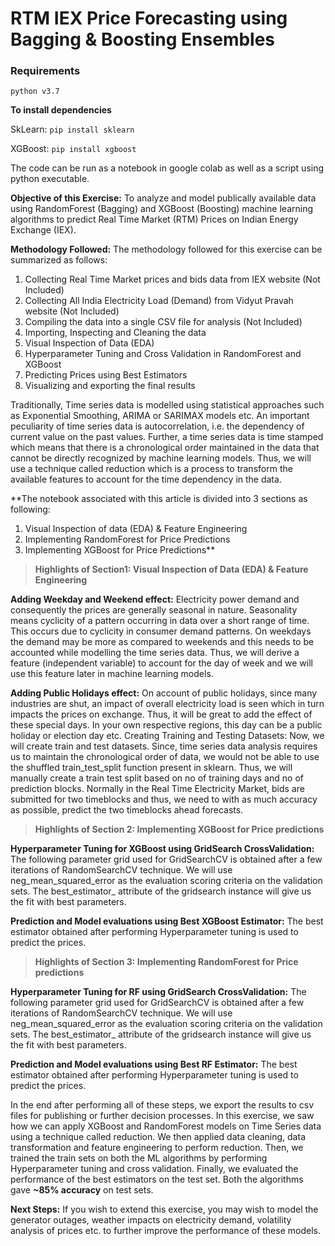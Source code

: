 # RTM IEX Price Forecasting using Bagging & Boosting Ensembles

### Requirements
`python v3.7`

**To install dependencies**

SkLearn: `pip install sklearn`

XGBoost: `pip install xgboost`

The code can be run as a notebook in google colab as well as a script using python executable.

**Objective of this Exercise:** To analyze and model publically available data using RandomForest (Bagging) and XGBoost (Boosting) machine learning algorithms to predict Real Time Market (RTM) Prices on Indian Energy Exchange (IEX).

**Methodology Followed:** The methodology followed for this exercise can be summarized as follows:
1. Collecting Real Time Market prices and bids data from IEX website (Not Included)
2. Collecting All India Electricity Load (Demand) from Vidyut Pravah website (Not Included)
3. Compiling the data into a single CSV file for analysis (Not Included)
4. Importing, Inspecting and Cleaning the data
5. Visual Inspection of Data (EDA)
6. Hyperparameter Tuning and Cross Validation in RandomForest and XGBoost
7. Predicting Prices using Best Estimators
8. Visualizing and exporting the final results

Traditionally, Time series data is modelled using statistical approaches such as Exponential Smoothing, ARIMA or SARIMAX models etc. An important peculiarity of time series data is autocorrelation, i.e. the dependency of current value on the past values. Further, a time series data is time stamped which means that there is a chronological order maintained in the data that cannot be directly recognized by machine learning models. Thus, we will use a technique called reduction which is a process to transform the available features to account for the time dependency in the data.

**The notebook associated with this article is divided into 3 sections as following:
1. Visual Inspection of data (EDA) & Feature Engineering
2. Implementing RandomForest for Price Predictions
3. Implementing XGBoost for Price Predictions**

> **Highlights of Section1: Visual Inspection of Data (EDA) & Feature Engineering**

**Adding Weekday and Weekend effect:** Electricity power demand and consequently the prices are generally seasonal in nature. Seasonality means cyclicity of a pattern occurring in data over a short range of time. This occurs due to cyclicity in consumer demand patterns. On weekdays the demand may be more as compared to weekends and this needs to be accounted while modelling the time series data. Thus, we will derive a feature (independent variable) to account for the day of week and we will use this feature later in machine learning models.

**Adding Public Holidays effect:** On account of public holidays, since many industries are shut, an impact of overall electricity load is seen which in turn impacts the prices on exchange. Thus, it will be great to add the effect of these special days. In your own respective regions, this day can be a public holiday or election day etc.
Creating Training and Testing Datasets: Now, we will create train and test datasets. Since, time series data analysis requires us to maintain the chronological order of data, we would not be able to use the shuffled train_test_split function present in sklearn. Thus, we will manually create a train test split based on no of training days and no of prediction blocks. Normally in the Real Time Electricity Market, bids are submitted for two timeblocks and thus, we need to with as much accuracy as possible, predict the two timeblocks ahead forecasts.

> **Highlights of Section 2: Implementing XGBoost for Price predictions**

**Hyperparameter Tuning for XGBoost using GridSearch CrossValidation:** The following parameter grid used for GridSearchCV is obtained after a few iterations of RandomSearchCV technique. We will use neg_mean_squared_error as the evaluation scoring criteria on the validation sets. The best_estimator_ attribute of the gridsearch instance will give us the fit with best parameters.

**Prediction and Model evaluations using Best XGBoost Estimator:** The best estimator obtained after performing Hyperparameter tuning is used to predict the prices.

> **Highlights of Section 3: Implementing RandomForest for Price predictions**

**Hyperparameter Tuning for RF using GridSearch CrossValidation:** The following parameter grid used for GridSearchCV is obtained after a few iterations of RandomSearchCV technique. We will use neg_mean_squared_error as the evaluation scoring criteria on the validation sets. The best_estimator_ attribute of the gridsearch instance will give us the fit with best parameters.

**Prediction and Model evaluations using Best RF Estimator:** The best estimator obtained after performing Hyperparameter tuning is used to predict the prices.

In the end after performing all of these steps, we export the results to csv files for publishing or further decision processes. In this exercise, we saw how we can apply XGBoost and RandomForest models on Time Series data using a technique called reduction. We then applied data cleaning, data transformation and feature engineering to perform reduction. Then, we trained the train sets on both the ML algorithms by performing Hyperparameter tuning and cross validation. Finally, we evaluated the performance of the best estimators on the test set. Both the algorithms gave **~85% accuracy** on test sets.

**Next Steps:** If you wish to extend this exercise, you may wish to model the generator outages, weather impacts on electricity demand, volatility analysis of prices etc. to further improve the performance of these models.



